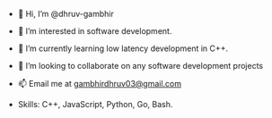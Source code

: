 - 👋 Hi, I’m @dhruv-gambhir
- 👀 I’m interested in software development.
- 🌱 I’m currently learning low latency development in C++.
- 👥 I’m looking to collaborate on any software development projects
- 📫 Email me at gambhirdhruv03@gmail.com

- Skills: C++, JavaScript, Python, Go, Bash.
